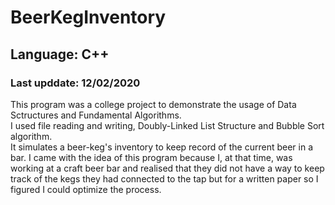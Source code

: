 # BeerKegInventory

## Language: C++
### Last upddate: 12/02/2020

This program was a college project to demonstrate the usage of Data Sctructures and Fundamental Algorithms.\
I used file reading and writing, Doubly-Linked List Structure and Bubble Sort algorithm.\
It simulates a beer-keg's inventory to keep record of the current beer in a bar. I came with the idea of this program 
because I, at that time, was working at a craft beer bar and realised that they did not have a way to keep track of the 
kegs they had connected to the tap but for a written paper so I figured I could optimize the process.
